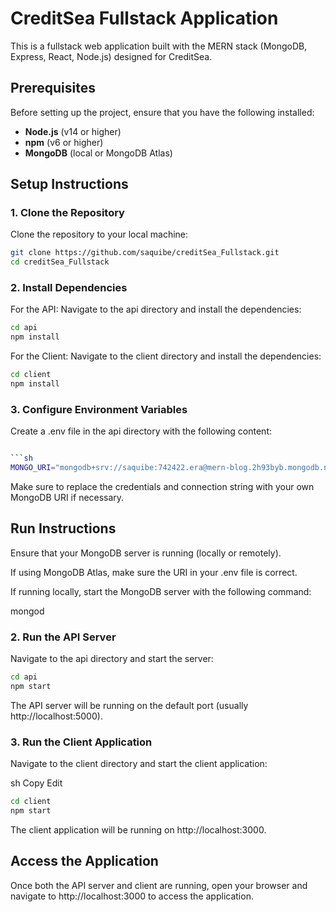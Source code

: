 # CreditSea Fullstack Application

This is a fullstack web application built with the MERN stack (MongoDB, Express, React, Node.js) designed for CreditSea.

## Prerequisites

Before setting up the project, ensure that you have the following installed:

- **Node.js** (v14 or higher)
- **npm** (v6 or higher)
- **MongoDB** (local or MongoDB Atlas)

## Setup Instructions

### 1. Clone the Repository

Clone the repository to your local machine:

```sh
git clone https://github.com/saquibe/creditSea_Fullstack.git
cd creditSea_Fullstack
```

### 2. Install Dependencies

For the API:
Navigate to the api directory and install the dependencies:

```sh
cd api
npm install
```

For the Client:
Navigate to the client directory and install the dependencies:

```sh
cd client
npm install
```

### 3. Configure Environment Variables

Create a .env file in the api directory with the following content:

````sh

```sh
MONGO_URI="mongodb+srv://saquibe:742422.era@mern-blog.2h93byb.mongodb.net/creditsea?retryWrites=true&w=majority&appName=mern-blog"
````

Make sure to replace the credentials and connection string with your own MongoDB URI if necessary.

## Run Instructions

Ensure that your MongoDB server is running (locally or remotely).

If using MongoDB Atlas, make sure the URI in your .env file is correct.

If running locally, start the MongoDB server with the following command:

mongod

### 2. Run the API Server

Navigate to the api directory and start the server:

```sh
cd api
npm start
```

The API server will be running on the default port (usually http://localhost:5000).

### 3. Run the Client Application

Navigate to the client directory and start the client application:

sh
Copy
Edit

```sh
cd client
npm start
```

The client application will be running on http://localhost:3000.

## Access the Application

Once both the API server and client are running, open your browser and navigate to http://localhost:3000 to access the application.
